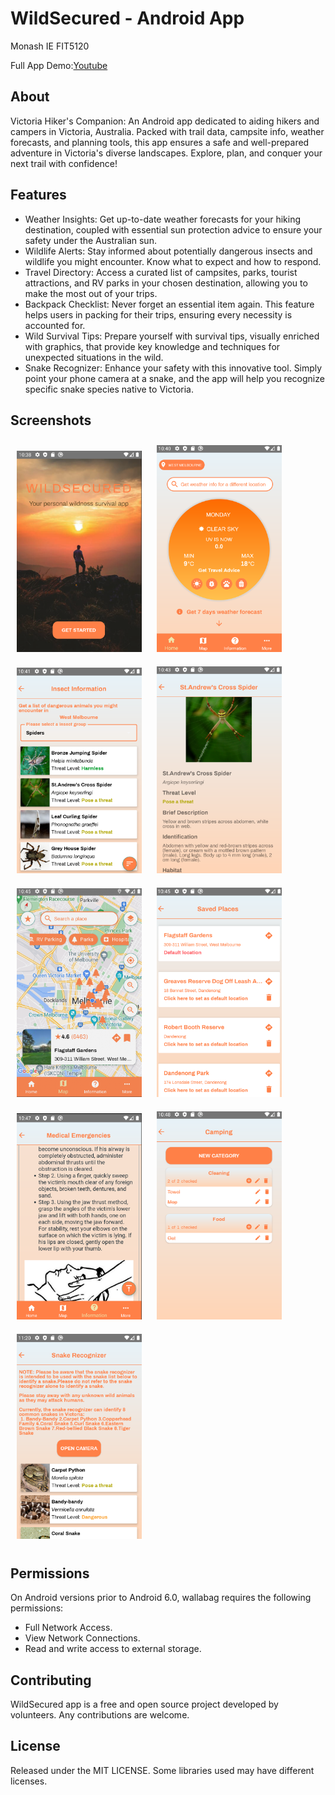 # WildSecured - Android App
Monash IE FIT5120

Full App Demo:[Youtube](https://youtu.be/v4Tu2H-buG0?si=nPrM5jFWTo2G4-F0)

## About

Victoria Hiker's Companion: An Android app dedicated to aiding hikers and campers in Victoria, Australia. Packed with trail data, campsite info, weather forecasts, and planning tools, this app ensures a safe and well-prepared adventure in Victoria's diverse landscapes. Explore, plan, and conquer your next trail with confidence!


## Features

- Weather Insights: Get up-to-date weather forecasts for your hiking destination, coupled with essential sun protection advice to ensure your safety under the Australian sun.
- Wildlife Alerts: Stay informed about potentially dangerous insects and wildlife you might encounter. Know what to expect and how to respond.
- Travel Directory: Access a curated list of campsites, parks, tourist attractions, and RV parks in your chosen destination, allowing you to make the most out of your trips.
- Backpack Checklist: Never forget an essential item again. This feature helps users in packing for their trips, ensuring every necessity is accounted for.
- Wild Survival Tips: Prepare yourself with survival tips, visually enriched with graphics, that provide key knowledge and techniques for unexpected situations in the wild.
- Snake Recognizer: Enhance your safety with this innovative tool. Simply point your phone camera at a snake, and the app will help you recognize specific snake species native to Victoria.

## Screenshots

[<img src="./readme/home_screen.png" width="200" hspace="10" vspace="10">](./readme/home_screen.png)
[<img src="./readme/home_page.png" width="200" hspace="10" vspace="10">](./readme/home_page.png)
[<img src="./readme/insect_info.png" width="200" hspace="10" vspace="10">](./readme/insect_info.png)
[<img src="./readme/insect_detail.png" width="200" hspace="10" vspace="10">](./readme/insect_detail.png)
[<img src="./readme/map.png" width="200" hspace="10" vspace="10">](./readme/insect_detail.png)
[<img src="./readme/saved_places.png" width="200" hspace="10" vspace="10">](./readme/saved_places.png)
[<img src="./readme/survival_tips.png" width="200" hspace="10" vspace="10">](./readme/survival_tips.png)
[<img src="./readme/backpack_checklist.png" width="200" hspace="10" vspace="10">](./readme/backpack_checklist.png)
[<img src="./readme/snake_recognizer.png" width="200" hspace="10" vspace="10">](./readme/snake_recognizer.png)


## Permissions

On Android versions prior to Android 6.0, wallabag requires the following permissions:
- Full Network Access.
- View Network Connections.
- Read and write access to external storage.


## Contributing

WildSecured app is a free and open source project developed by volunteers. Any contributions are welcome. 

## License

Released under the MIT LICENSE. Some libraries used may have different licenses.